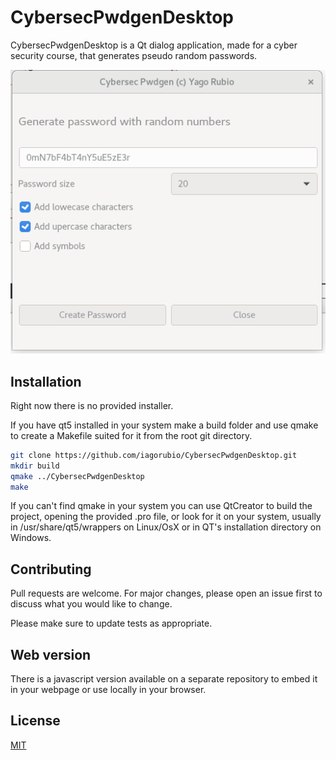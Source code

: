 # CybersecPwdgenDesktop


CybersecPwdgenDesktop is a Qt dialog application, made for a cyber security course, that generates pseudo random passwords.

![App Screenshot](/screenshot.png?raw=true "Cybersec Pwdgen Desktop")

## Installation
Right now there is no provided installer.

If you have qt5 installed in your system make a build folder and use qmake to create a Makefile suited for it from the root git directory.

```bash
git clone https://github.com/iagorubio/CybersecPwdgenDesktop.git
mkdir build
qmake ../CybersecPwdgenDesktop
make
```

If you can't find qmake in your system you can use QtCreator to build the project, opening the provided .pro file, or look for it on your system, usually in /usr/share/qt5/wrappers on Linux/OsX or in QT's installation directory on Windows.


## Contributing
Pull requests are welcome. For major changes, please open an issue first to discuss what you would like to change.

Please make sure to update tests as appropriate.
## Web version

There is a javascript version available on a separate repository to embed it in your webpage or use locally in your browser.

## License
[MIT](https://choosealicense.com/licenses/mit/)
